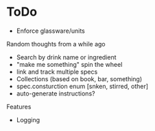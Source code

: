 ToDo
====

* Enforce glassware/units

Random thoughts from a while ago
* Search by drink name or ingredient
* "make me something" spin the wheel
* link and track multiple specs
* Collections (based on book, bar, something)
* spec.consturction enum [snken, stirred, other]
* auto-generate instructions?

Features
* Logging